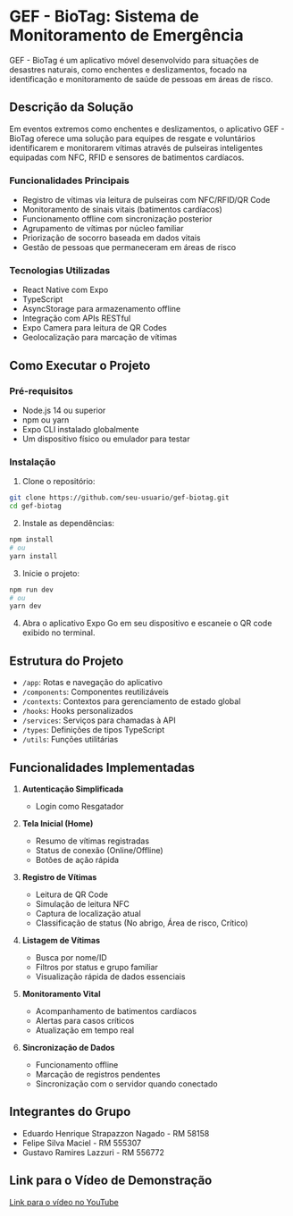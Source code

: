 # GEF - BioTag: Sistema de Monitoramento de Emergência

GEF - BioTag é um aplicativo móvel desenvolvido para situações de desastres naturais, como enchentes e deslizamentos, focado na identificação e monitoramento de saúde de pessoas em áreas de risco.

## Descrição da Solução

Em eventos extremos como enchentes e deslizamentos, o aplicativo GEF - BioTag oferece uma solução para equipes de resgate e voluntários identificarem e monitorarem vítimas através de pulseiras inteligentes equipadas com NFC, RFID e sensores de batimentos cardíacos.

### Funcionalidades Principais

- Registro de vítimas via leitura de pulseiras com NFC/RFID/QR Code
- Monitoramento de sinais vitais (batimentos cardíacos)
- Funcionamento offline com sincronização posterior
- Agrupamento de vítimas por núcleo familiar
- Priorização de socorro baseada em dados vitais
- Gestão de pessoas que permaneceram em áreas de risco

### Tecnologias Utilizadas

- React Native com Expo
- TypeScript
- AsyncStorage para armazenamento offline
- Integração com APIs RESTful
- Expo Camera para leitura de QR Codes
- Geolocalização para marcação de vítimas

## Como Executar o Projeto

### Pré-requisitos

- Node.js 14 ou superior
- npm ou yarn
- Expo CLI instalado globalmente
- Um dispositivo físico ou emulador para testar

### Instalação

1. Clone o repositório:
```bash
git clone https://github.com/seu-usuario/gef-biotag.git
cd gef-biotag
```

2. Instale as dependências:
```bash
npm install
# ou
yarn install
```

3. Inicie o projeto:
```bash
npm run dev
# ou
yarn dev
```

4. Abra o aplicativo Expo Go em seu dispositivo e escaneie o QR code exibido no terminal.

## Estrutura do Projeto

- `/app`: Rotas e navegação do aplicativo
- `/components`: Componentes reutilizáveis
- `/contexts`: Contextos para gerenciamento de estado global
- `/hooks`: Hooks personalizados
- `/services`: Serviços para chamadas à API
- `/types`: Definições de tipos TypeScript
- `/utils`: Funções utilitárias

## Funcionalidades Implementadas

1. **Autenticação Simplificada**
   - Login como Resgatador

2. **Tela Inicial (Home)**
   - Resumo de vítimas registradas
   - Status de conexão (Online/Offline)
   - Botões de ação rápida

3. **Registro de Vítimas**
   - Leitura de QR Code
   - Simulação de leitura NFC
   - Captura de localização atual
   - Classificação de status (No abrigo, Área de risco, Crítico)

4. **Listagem de Vítimas**
   - Busca por nome/ID
   - Filtros por status e grupo familiar
   - Visualização rápida de dados essenciais

5. **Monitoramento Vital**
   - Acompanhamento de batimentos cardíacos
   - Alertas para casos críticos
   - Atualização em tempo real

6. **Sincronização de Dados**
   - Funcionamento offline
   - Marcação de registros pendentes
   - Sincronização com o servidor quando conectado

## Integrantes do Grupo

- Eduardo Henrique Strapazzon Nagado - RM 58158
- Felipe Silva Maciel - RM 555307
- Gustavo Ramires Lazzuri - RM 556772

## Link para o Vídeo de Demonstração

[Link para o vídeo no YouTube]()